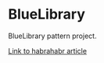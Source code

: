 # BlueLibrary
BlueLibrary pattern project.

[Link to habrahabr article](https://habrahabr.ru/post/202960/)
